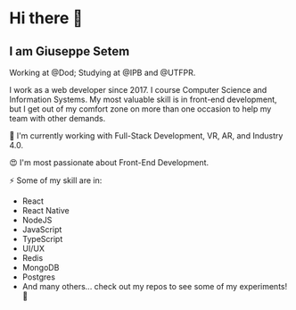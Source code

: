 
# Hi there 👋
## I am Giuseppe Setem

Working at @Dod; Studying at @IPB and @UTFPR.

I work as a web developer since 2017. I course Computer Science and Information Systems. My most valuable skill is in front-end development, but I get out of my comfort zone on more than one occasion to help my team with other demands.


🌱 I'm currently working with Full-Stack Development, VR, AR, and Industry 4.0.

😍 I'm most passionate about Front-End Development.

⚡ Some of my skill are in:
  - React
  - React Native
  - NodeJS
  - JavaScript
  - TypeScript
  - UI/UX
  - Redis
  - MongoDB
  - Postgres
  - And many others... check out my repos to see some of my experiments! 👀
